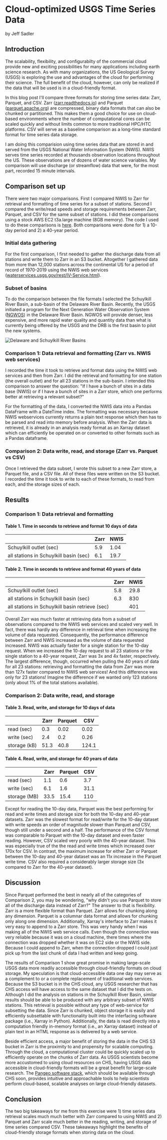 # Cloud-optimized USGS Time Series Data
by Jeff Sadler

## Introduction
The scalability, flexibility, and configurabilty of the commercial cloud provide new and exciting possibilities for many applications including earth science research. As with many organizations, the US Geological Survey (USGS) is exploring the use and advantages of the cloud for performing their science. The full benefit of the cloud, however, can only be realized if the data that will be used is in a cloud-friendly format.

In this blog post I'll compare three formats for storing time series data: Zarr, Parquet, and CSV. Zarr ([zarr.readthedocs.io](https://zarr.readthedocs.io/en/stable/)) and Parquet ([parquet.apache.org](https://parquet.apache.org)) are compressed, binary data formats that can also be chunked or partitioned. This makes them a good choice for use on cloud-based environments where the number of computational cores can be scaled quickly and without limits common to more traditional HPC/HTC platforms. CSV will serve as a baseline comparison as a long-time standard format for time series data storage.

I am doing this comparision using time series data that are stored in and served from the USGS National Water Information System (NWIS). NWIS serves time series recorded at thousands observation locations throughout the US. These observations are of dozens of water science variables. My comparison will use discharge (or streamflow) data that were, for the most part, recorded 15 minute intervals.

## Comparison set up
There were two major comparisons. First I compared NWIS to Zarr for retrieval and formatting of time series for a subset of stations. Second I compared the write/read speeds and storage requirements between Zarr, Parquet, and CSV for the same subset of stations. I did these comparisons using a stock AWS EC2 t3a.large machine (8GB memory). The code I used to do these comparisons is [here](https://github.com/jsadler2/usgs_zarr_blog/blob/master/comparison.py). Both comparisons were done for 1) a 10-day period and 2) a 40-year period.  

### Initial data gathering
For the first comparison, I first needed to gather the discharge data from all stations and write them to Zarr in an S3 bucket. Altogether I gathered data from more than 12,000 stations across the continental US for a period of record of 1970-2019 using the NWIS web services ([waterservices.usgs.gov/rest/IV-Service.html](https://waterservices.usgs.gov/rest/IV-Service.html)).

### Subset of basins
To do the comparison between the file formats I selected the Schuylkill River Basin, a sub-basin of the Delaware River Basin. Recently, the USGS initiated a program for the Next Generation Water Observation System ([NGWOS](https://www.usgs.gov/mission-areas/water-resources/science/usgs-next-generation-water-observing-system-ngwos?qt-science_center_objects=0#qt-science_center_objects)) in the Delaware River Basin. NGWOS will provide denser, less expensive, and more rapid water quality and quantity data than what is currently being offered by the USGS and the DRB is the first basin to pilot the new systems. 

![Delaware and Schuylkill River Basins](fig/drb_gauges1.png)

### Comparison 1: Data retrieval and formatting (Zarr vs. NWIS web services)
I recorded the time it took to retrieve and format data using the NWIS web services and then from Zarr.  I did the retrieval and formatting for one station (the overall outlet) and for all 23 stations in the sub-basin. I intended this comparison to answer the question: "If I have a bunch of sites in a data base (NWIS) or if I have a bunch of sites in a Zarr store, which one performs better at retrieving a relevant subset?"

For the formatting of the data, I converted the NWIS data into a Pandas DataFrame with a DateTime index. The formatting was necessary because NWIS webservices currently returns a plain text response which then has to be parsed and read into memory before analysis. When the Zarr data is retrieved, it is already in an analysis ready format as an Xarray dataset which can efficiently be operated on or converted to other formats such as a Pandas dataframe.

### Comparison 2: Data write, read, and storage (Zarr vs. Parquet vs CSV)
Once I retrieved the data subset, I wrote this subset to a new Zarr store, a Parquet file, and a CSV file. All of these files were written on the S3 bucket. I recorded the time it took to write to each of these formats, to read from each, and the storage sizes of each. 

## Results

### Comparison 1: Data retrieval and formatting

#### Table 1. Time in seconds to retrieve and format 10 days of data
| | Zarr | NWIS|
|---|---|---|
|Schuylkill outlet (sec)| 5.9 | 1.04| 
|all stations in Schuylkill basin (sec)| 6.1 | 19.7|  

#### Table 2. Time in seconds to retrieve and format 40 years of data 
| | Zarr | NWIS|
|---|---|---|
|Schuylkill outlet (sec)| 5.8 | 29.8 | 
|all stations in Schuylkill basin (sec)| 6.3 | 830 |  
|all stations in Schuylkill basin retrieve (sec)| | 401 |  

Overall Zarr was much faster at retrieving data from a subset of observations compared to the NWIS web services and scaled very well. In fact, there was hardly any difference in retrieval time when increasing the volume of data requested. Consequently, the performance difference between Zarr and NWIS increased as the volume of data requested increased. NWIS was actually faster for a single station for the 10-day request. When we increased the 10-day request to all 23 stations or the single station to a 40-year request, Zarr was 3x and 4x faster, respectively. The largest difference, though, occurred when pulling the 40 years of data for all 23 stations: retrieving and formatting the data from Zarr was more than 127x faster compared to NWIS web services! And this difference was only for 23 stations! Imagine the difference if we wanted only 123 stations (only about 1% of the total stations available).

<!-- The 830 seconds it took to retrieve from NWIS and format the 40 years of data from the 23 stations in the Schuylkill basin was split nearly evenly between retrieval and formatting. -->

### Comparison 2: Data write, read, and storage

#### Table 3. Read, write, and storage for 10 days of data
| | Zarr | Parquet| CSV|
|---|---|---| ---|
|read (sec)| 0.3 | 0.02 | 0.02 | 
|write (sec)| 2.4 | 0.2 | 0.26 | 
|storage (kB)| 51.3 | 40.8 | 124.1 | 

#### Table 4. Read, write, and storage for 40 years of data 
| | Zarr | Parquet| CSV|
|---|---|---| ---|
|read (sec)| 1.1 | 0.6 | 3.7 | 
|write (sec)| 6.1 | 1.6 | 31.1 | 
|storage (MB)| 33.5 | 15.4 | 110 | 

Except for reading the 10-day data, Parquet was the best performing for read and write times and storage size for both the 10-day and 40-year datasets. Zarr was the slowest format for read/write for the 10-day dataset with write speeds an order of magnitude slower than Parquet and CSV, though still under a second and a half. The performance of the CSV format was comparable to Parquet with the 10-day dataset and even faster reading. However, CSV scaled very poorly with the 40-year dataset. This was especially true of the the read and write times which increased over 170x for CSV. In contrast, the maximum increase for either Zarr or Parquet between the 10-day and 40-year dataset was an 11x increase in the Parquet write time. CSV also required a considerably larger storage size (3x compared to Zarr for the 40-year dataset).

## Discussion 
Since Parquet performed the best in nearly all of the categories of Comparison 2, you may be wondering, "why didn't you use Parquet to store all of the discharge data instead of Zarr?" The answer to that is flexibility. Zarr is a more flexible format than Parquet. Zarr allows for chunking along any dimension. Parquet is a columnar data format and allows for chunking only along one dimension. Additionally, Xarray's interface to Zarr makes it very easy to append to a Zarr store. This was very handy when I was making all of the NWIS web service calls. Even though the connection was very reliable because it was on a cloud machine, there times where the connection was dropped whether it was on EC2 side or the NWIS side. Because I could append to Zarr, when the connection dropped I could just pick up from the last chunk of data I had written and keep going.

The results of Comparison 1 show great promise in making large-scale USGS data more readily accessible through cloud-friendly formats on cloud storage. My speculation is that cloud-accessible data one day may serve as a complement to or a complete replacement of traditional web services. Because the S3 bucket is in the CHS cloud, any USGS researcher that has CHS access will have access to the same dataset that I did the tests on. Although I did the analysis on stations in the Schuylkill River Basin, similar results should be able to be produced with any arbitrary subset of NWIS stations. This retrieval is possible without any type of web-service for subsetting the data. Since Zarr is chunked, object storage it is easily and efficiently subsettable with functionality built into the interfacing software package (i.e., Xarray in Python). Additionally, the data is read directly into a computation friendly in-memory format (i.e., an Xarray dataset) instead of plain text in an HTML response as is delivered by a web service.

Beside efficient access, a major benefit of storing the data in the CHS S3 bucket in Zarr is the proximity to and propensity for scalable computing. Through the cloud, a computational cluster could be quickly scaled up to efficiently operate on the chunks of Zarr data. As USGS scientists become more accustomed to using cloud resources on CHS, having USGS data accessible in cloud-friendly formats will be a great benefit for large-scale research. The [Pangeo software stack](https://www.pangeo.io), which should be available through CHS soon, provides intuitive and approachable tools to help scientists perform cloud-based, scalable analyses on large cloud-friendly datasets.  

## Conclusion
The two big takeaways for me from this exercise were 1) time series data retrieval scales much much better with Zarr compared to using NWIS and 2) Parquet and Zarr scale much better in the reading, writing, and storage of time series compared CSV. These takeaways highlight the benefits of cloud-friendly storage formats when storing data on the cloud.
